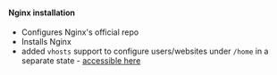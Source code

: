 #### Nginx installation  
  
- Configures Nginx's official repo
- Installs Nginx  
- added `vhosts` support to configure users/websites under `/home` in a separate state - [accessible here](https://github.com/rn4ir/easy-saltstates/tree/master/nginx_vhosts)
